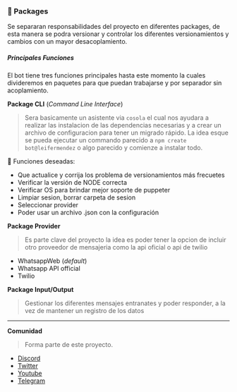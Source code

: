 ### 🚀 Packages

Se separaran responsabilidades del proyecto en diferentes packages, de esta manera se podra versionar y controlar los diferentes versionamientos y cambios con un mayor desacoplamiento.

##### Principales Funciones

El bot tiene tres funciones principales hasta este momento la cuales divideremos en paquetes para que puedan trabajarse y por separador sin acoplamiento.

**Package CLI** (_Command Line Interface_)

> Sera basicamente un asistente via `cosola` el cual nos ayudara a realizar las instalacion de las dependencias necesarias y a crear un archivo de configuracion para tener un migrado rápido.
> La idea esque se pueda ejecutar un commando parecido a `npm create bot@leifermendez` o algo parecido y comienze a instalar todo.

🤞 Funciones deseadas:

-   Que actualice y corrija los problema de versionamientos más frecuetes
-   Verificar la versión de NODE correcta
-   Verificar OS para brindar mejor soporte de puppeter
-   Limpiar sesion, borrar carpeta de sesion
-   Seleccionar provider
-   Poder usar un archivo .json con la configuración

**Package Provider**

> Es parte clave del proyecto la idea es poder tener la opcion de incluir otro proveedor de mensajeria como la api oficial o api de twilio

-   WhatsappWeb (_default_)
-   Whatsapp API official
-   Twilio

**Package Input/Output**

> Gestionar los diferentes mensajes entranates y poder responder, a la vez de mantener un registro de los datos

---

**Comunidad**

> Forma parte de este proyecto.

-   [Discord](https://link.codigoencasa.com/DISCORD)
-   [Twitter](https://twitter.com/leifermendez)
-   [Youtube](https://www.youtube.com/watch?v=5lEMCeWEJ8o&list=PL_WGMLcL4jzWPhdhcUyhbFU6bC0oJd2BR)
-   [Telegram](https://t.me/leifermendez)
